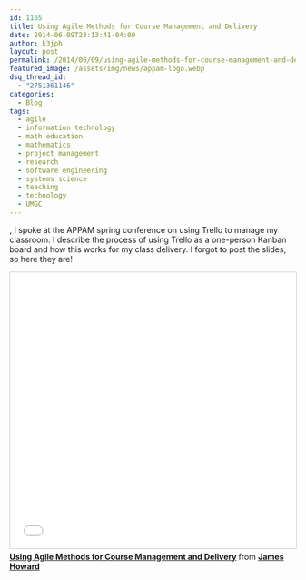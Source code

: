 ```yaml
---
id: 1165
title: Using Agile Methods for Course Management and Delivery
date: 2014-06-09T23:13:41-04:00
author: k3jph
layout: post
permalink: /2014/06/09/using-agile-methods-for-course-management-and-delivery/
featured_image: /assets/img/news/appam-logo.webp
dsq_thread_id:
  - "2751361146"
categories:
  - Blog
tags:
  - agile
  - information technology
  - math education
  - mathematics
  - project management
  - research
  - software engineering
  - systems science
  - teaching
  - technology
  - UMGC
---
```

, I spoke at the APPAM spring conference on using Trello to manage my classroom. I describe the process of using Trello as a one-person Kanban board and how this works for my class delivery. I forgot to post the slides, so here they are!

<iframe src="//www.slideshare.net/slideshow/embed_code/key/1XkBqxkktHTPgp" width="595" height="485" frameborder="0" marginwidth="0" marginheight="0" scrolling="no" style="border:1px solid #CCC; border-width:1px; margin-bottom:5px; max-width: 100%;" allowfullscreen> </iframe> <div style="margin-bottom:5px"> <strong> <a href="//www.slideshare.net/jameshoward/pmclassroom" title="Using Agile Methods for Course Management and Delivery" target="_blank">Using Agile Methods for Course Management and Delivery</a> </strong> from <strong><a href="https://www.slideshare.net/jameshoward" target="_blank">James Howard</a></strong> </div>
